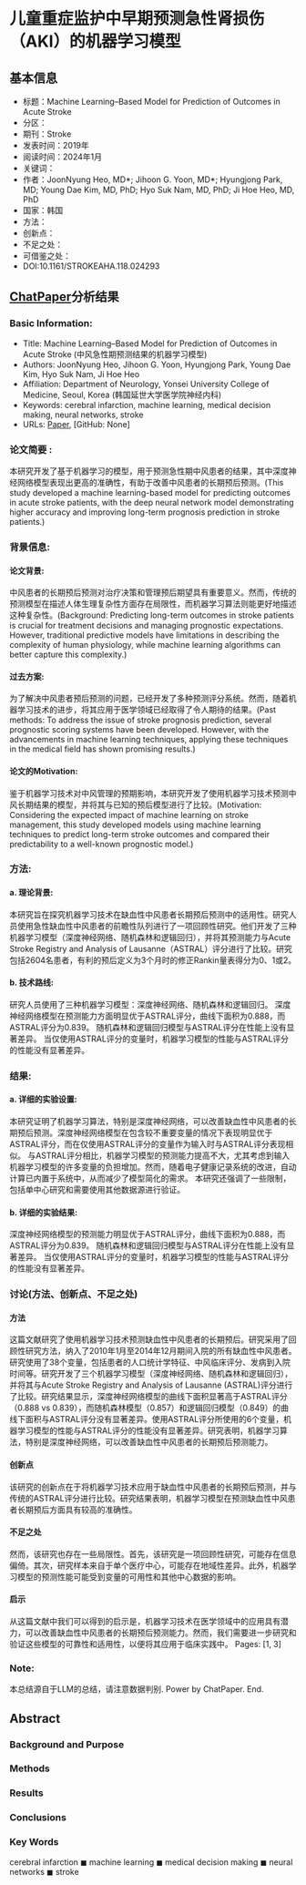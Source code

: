 # 儿童重症监护中早期预测急性肾损伤（AKI）的机器学习模型

## 基本信息
- 标题：Machine Learning–Based Model for Prediction of  Outcomes in Acute Stroke
- 分区：
- 期刊：Stroke
- 发表时间：2019年
- 阅读时间：2024年1月
- 关键词：
- 作者：JoonNyung Heo, MD*; Jihoon G. Yoon, MD*; Hyungjong Park, MD; Young Dae Kim, MD, PhD;  Hyo Suk Nam, MD, PhD; Ji Hoe Heo, MD, PhD
- 国家：韩国
- 方法：
- 创新点：
- 不足之处：
- 可借鉴之处：
- DOI:10.1161/STROKEAHA.118.024293


## [ChatPaper](https://chatpaper.org/)分析结果

### Basic Information:
- Title: Machine Learning–Based Model for Prediction of Outcomes in Acute Stroke (中风急性期预测结果的机器学习模型)
- Authors: JoonNyung Heo, Jihoon G. Yoon, Hyungjong Park, Young Dae Kim, Hyo Suk Nam, Ji Hoe Heo
- Affiliation: Department of Neurology, Yonsei University College of Medicine, Seoul, Korea (韩国延世大学医学院神经内科)
- Keywords: cerebral infarction, machine learning, medical decision making, neural networks, stroke
- URLs: [Paper](https://www.ahajournals.org/doi/10.1161/STROKEAHA.118.024293), [GitHub: None]
### 论文简要 :
本研究开发了基于机器学习的模型，用于预测急性期中风患者的结果，其中深度神经网络模型表现出更高的准确性，有助于改善中风患者的长期预后预测。(This study developed a machine learning-based model for predicting outcomes in acute stroke patients, with the deep neural network model demonstrating higher accuracy and improving long-term prognosis prediction in stroke patients.)
### 背景信息:
#### 论文背景: 
中风患者的长期预后预测对治疗决策和管理预后期望具有重要意义。然而，传统的预测模型在描述人体生理复杂性方面存在局限性，而机器学习算法则能更好地描述这种复杂性。(Background: Predicting long-term outcomes in stroke patients is crucial for treatment decisions and managing prognostic expectations. However, traditional predictive models have limitations in describing the complexity of human physiology, while machine learning algorithms can better capture this complexity.)

#### 过去方案: 
为了解决中风患者预后预测的问题，已经开发了多种预测评分系统。然而，随着机器学习技术的进步，将其应用于医学领域已经取得了令人期待的结果。(Past methods: To address the issue of stroke prognosis prediction, several prognostic scoring systems have been developed. However, with the advancements in machine learning techniques, applying these techniques in the medical field has shown promising results.)

#### 论文的Motivation: 
鉴于机器学习技术对中风管理的预期影响，本研究开发了使用机器学习技术预测中风长期结果的模型，并将其与已知的预后模型进行了比较。(Motivation: Considering the expected impact of machine learning on stroke management, this study developed models using machine learning techniques to predict long-term stroke outcomes and compared their predictability to a well-known prognostic model.)

### 方法:
#### a. 理论背景:

本研究旨在探究机器学习技术在缺血性中风患者长期预后预测中的适用性。研究人员使用急性缺血性中风患者的前瞻性队列进行了一项回顾性研究。他们开发了三种机器学习模型（深度神经网络、随机森林和逻辑回归），并将其预测能力与Acute Stroke Registry and Analysis of Lausanne（ASTRAL）评分进行了比较。研究包括2604名患者，有利的预后定义为3个月时的修正Rankin量表得分为0、1或2。
#### b. 技术路线:

研究人员使用了三种机器学习模型：深度神经网络、随机森林和逻辑回归。
深度神经网络模型在预测能力方面明显优于ASTRAL评分，曲线下面积为0.888，而ASTRAL评分为0.839。
随机森林和逻辑回归模型与ASTRAL评分在性能上没有显著差异。
当仅使用ASTRAL评分的变量时，机器学习模型的性能与ASTRAL评分的性能没有显著差异。
### 结果:
#### a. 详细的实验设置:

本研究证明了机器学习算法，特别是深度神经网络，可以改善缺血性中风患者的长期预后预测。深度神经网络模型在包含较不重要变量的情况下表现明显优于ASTRAL评分，而在仅使用ASTRAL评分的变量作为输入时与ASTRAL评分表现相似。
与ASTRAL评分相比，机器学习模型的预测能力提高不大，尤其考虑到输入机器学习模型的许多变量的负担增加。然而，随着电子健康记录系统的改进，自动计算已内置于系统中，从而减少了模型简化的需求。
本研究还强调了一些限制，包括单中心研究和需要使用其他数据源进行验证。
#### b. 详细的实验结果:

深度神经网络模型的预测能力明显优于ASTRAL评分，曲线下面积为0.888，而ASTRAL评分为0.839。
随机森林和逻辑回归模型与ASTRAL评分在性能上没有显著差异。
当仅使用ASTRAL评分的变量时，机器学习模型的性能与ASTRAL评分的性能没有显著差异。

### 讨论(方法、创新点、不足之处)
#### 方法
这篇文献研究了使用机器学习技术预测缺血性中风患者的长期预后。研究采用了回顾性研究方法，纳入了2010年1月至2014年12月期间入院的所有缺血性中风患者。研究使用了38个变量，包括患者的人口统计学特征、中风临床评分、发病到入院时间等。研究开发了三个机器学习模型（深度神经网络、随机森林和逻辑回归），并将其与Acute Stroke Registry and Analysis of Lausanne (ASTRAL)评分进行了比较。研究结果显示，深度神经网络模型的曲线下面积显著高于ASTRAL评分（0.888 vs 0.839），而随机森林模型（0.857）和逻辑回归模型（0.849）的曲线下面积与ASTRAL评分没有显著差异。使用ASTRAL评分所使用的6个变量，机器学习模型的性能与ASTRAL评分的性能没有显著差异。研究表明，机器学习算法，特别是深度神经网络，可以改善缺血性中风患者的长期预后预测能力。
#### 创新点
该研究的创新点在于将机器学习技术应用于缺血性中风患者的长期预后预测，并与传统的ASTRAL评分进行比较。研究结果表明，机器学习模型在预测缺血性中风患者长期预后方面具有较高的准确性。
#### 不足之处
然而，该研究也存在一些局限性。首先，该研究是一项回顾性研究，可能存在信息偏倚。其次，研究样本来自于单个医疗中心，可能存在地域性差异。此外，机器学习模型的预测性能可能受到变量的可用性和其他中心数据的影响。
#### 启示
从这篇文献中我们可以得到的启示是，机器学习技术在医学领域中的应用具有潜力，可以改善缺血性中风患者的长期预后预测能力。然而，我们需要进一步研究和验证这些模型的可靠性和适用性，以便将其应用于临床实践中。 Pages: [1, 3]

### Note:
本总结源自于LLM的总结，请注意数据判别. Power by ChatPaper. End.

## Abstract
### Background and Purpose


### Methods



### Results



### Conclusions



### Key Words
cerebral infarction ◼ machine learning ◼ medical decision making ◼ neural networks ◼ stroke










